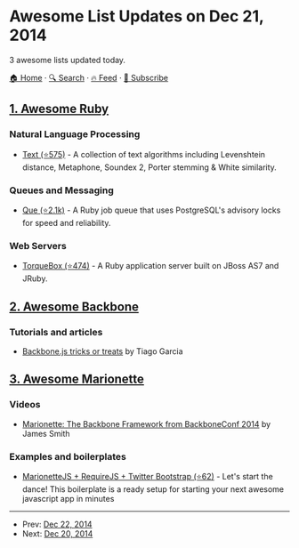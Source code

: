 # Awesome List Updates on Dec 21, 2014

3 awesome lists updated today.

[🏠 Home](/README.md) · [🔍 Search](https://www.trackawesomelist.com/search/) · [🔥 Feed](https://www.trackawesomelist.com/rss.xml) · [📮 Subscribe](https://trackawesomelist.us17.list-manage.com/subscribe?u=d2f0117aa829c83a63ec63c2f&id=36a103854c)



## [1. Awesome Ruby](/content/markets/awesome-ruby/README.md)

### Natural Language Processing

*   [Text (⭐575)](https://github.com/threedaymonk/text) - A collection of text algorithms including Levenshtein distance, Metaphone, Soundex 2, Porter stemming & White similarity.

### Queues and Messaging

*   [Que (⭐2.1k)](https://github.com/chanks/que) - A Ruby job queue that uses PostgreSQL's advisory locks for speed and reliability.

### Web Servers

*   [TorqueBox (⭐474)](https://github.com/torquebox/torquebox) - A Ruby application server built on JBoss AS7 and JRuby.

## [2. Awesome Backbone](/content/sadcitizen/awesome-backbone/README.md)

### Tutorials and articles

*   [Backbone.js tricks or treats](http://tiagorg.github.io/talk-backbone-tricks-or-treats-html5devconf) by Tiago Garcia

## [3. Awesome Marionette](/content/sadcitizen/awesome-marionette/README.md)

### Videos

*   [Marionette: The Backbone Framework from BackboneConf 2014](https://www.youtube.com/watch?v=EvQnntaqVdE\&index=13\&list=PLlgxAbM67lYIGw8DnANC7VgREbzJRQged) by James Smith

### Examples and boilerplates

*   [MarionetteJS + RequireJS + Twitter Bootstrap (⭐62)](https://github.com/ajaxray/marionette-boilerplate) - Let's start the dance! This boilerplate is a ready setup for starting your next awesome javascript app in minutes

---

- Prev: [Dec 22, 2014](/content/2014/12/22/README.md)
- Next: [Dec 20, 2014](/content/2014/12/20/README.md)